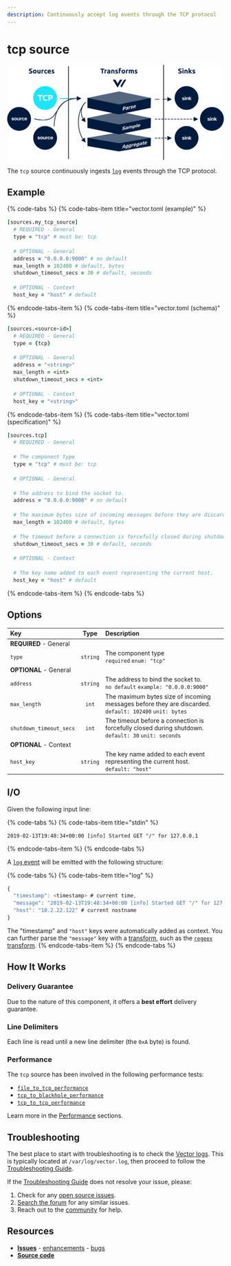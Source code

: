```yaml
---
description: Continuously accept log events through the TCP protocol
---
```


<!---
!!!WARNING!!!!

This file is autogenerated! Please do not manually edit this file.
Instead, please modify the contents of `dist/config/schema.toml`.
-->


# tcp source

![](../../../assets/tcp-source.svg)


The `tcp` source continuously ingests [`log`][log_event] events through the TCP protocol.

## Example

{% code-tabs %}
{% code-tabs-item title="vector.toml (example)" %}
```coffeescript
[sources.my_tcp_source]
  # REQUIRED - General
  type = "tcp" # must be: tcp

  # OPTIONAL - General
  address = "0.0.0.0:9000" # no default
  max_length = 102400 # default, bytes
  shutdown_timeout_secs = 30 # default, seconds

  # OPTIONAL - Context
  host_key = "host" # default
```
{% endcode-tabs-item %}
{% code-tabs-item title="vector.toml (schema)" %}
```coffeescript
[sources.<source-id>]
  # REQUIRED - General
  type = {tcp}

  # OPTIONAL - General
  address = "<string>"
  max_length = <int>
  shutdown_timeout_secs = <int>

  # OPTIONAL - Context
  host_key = "<string>"
```
{% endcode-tabs-item %}
{% code-tabs-item title="vector.toml (specification)" %}
```coffeescript
[sources.tcp]
  # REQUIRED - General

  # The component type
  type = "tcp" # must be: tcp

  # OPTIONAL - General

  # The address to bind the socket to.
  address = "0.0.0.0:9000" # no default

  # The maximum bytes size of incoming messages before they are discarded.
  max_length = 102400 # default, bytes

  # The timeout before a connection is forcefully closed during shutdown.
  shutdown_timeout_secs = 30 # default, seconds

  # OPTIONAL - Context

  # The key name added to each event representing the current host.
  host_key = "host" # default
```
{% endcode-tabs-item %}
{% endcode-tabs %}

## Options

| Key  | Type  | Description |
| :--- | :---: | :---------- |
| **REQUIRED** - General | | |
| `type` | `string` | The component type<br />`required` `enum: "tcp"` |
| **OPTIONAL** - General | | |
| `address` | `string` | The address to bind the socket to.<br />`no default` `example: "0.0.0.0:9000"` |
| `max_length` | `int` | The maximum bytes size of incoming messages before they are discarded.<br />`default: 102400` `unit: bytes` |
| `shutdown_timeout_secs` | `int` | The timeout before a connection is forcefully closed during shutdown.<br />`default: 30` `unit: seconds` |
| **OPTIONAL** - Context | | |
| `host_key` | `string` | The key name added to each event representing the current host.<br />`default: "host"` |

## I/O



Given the following input line:

{% code-tabs %}
{% code-tabs-item title="stdin" %}
```
2019-02-13T19:48:34+00:00 [info] Started GET "/" for 127.0.0.1
```
{% endcode-tabs-item %}
{% endcode-tabs %}

A [`log` event][log_event] will be emitted with the following structure:

{% code-tabs %}
{% code-tabs-item title="log" %}
```javascript
{
  "timestamp": <timestamp> # current time,
  "message": "2019-02-13T19:48:34+00:00 [info] Started GET "/" for 127.0.0.1",
  "host": "10.2.22.122" # current nostname
}
```

The "timestamp" and `"host"` keys were automatically added as context. You can further parse the `"message"` key with a [transform][transforms], such as the [`regeex` transform][regex_parser_transform].
{% endcode-tabs-item %}
{% endcode-tabs %}



## How It Works

### Delivery Guarantee

Due to the nature of this component, it offers a **best effort**
delivery guarantee.

### Line Delimiters

Each line is read until a new line delimiter (the `0xA` byte) is found.

### Performance

The `tcp` source has been involved in the following performance tests:

* [`file_to_tcp_performance`][file_to_tcp_performance_test]
* [`tcp_to_blackhole_performance`][tcp_to_blackhole_performance_test]
* [`tcp_to_tcp_performance`][tcp_to_tcp_performance_test]

Learn more in the [Performance][performance] sections.

## Troubleshooting

The best place to start with troubleshooting is to check the
[Vector logs][monitoring_logs]. This is typically located at
`/var/log/vector.log`, then proceed to follow the
[Troubleshooting Guide][troubleshooting].

If the [Troubleshooting Guide][troubleshooting] does not resolve your
issue, please:

1. Check for any [open source issues](https://github.com/timberio/vector/issues?q=is%3Aopen+is%3Aissue+label%3A%22Source%3A+tcp%22).
2. [Search the forum][search_forum] for any similar issues.
2. Reach out to the [community][community] for help.

## Resources

* [**Issues**](https://github.com/timberio/vector/issues?q=is%3Aopen+is%3Aissue+label%3A%22Source%3A+tcp%22) - [enhancements](https://github.com/timberio/vector/issues?q=is%3Aopen+is%3Aissue+label%3A%22Source%3A+tcp%22+label%3A%22Type%3A+Enhancement%22) - [bugs](https://github.com/timberio/vector/issues?q=is%3Aopen+is%3Aissue+label%3A%22Source%3A+tcp%22+label%3A%22Type%3A+Bug%22)
* [**Source code**](https://github.com/timberio/vector/tree/master/src/source/tcp.rs)


[log_event]: "../../../about/data-model.md#log"
[transforms]: "../../../usage/configuration/transforms"
[regex_parser_transform]: "../../../usage/configuration/transforms/regex_parser.md"
[file_to_tcp_performance_test]: "https://github.com/timberio/vector-test-harness/tree/master/cases/file_to_tcp_performance"
[tcp_to_blackhole_performance_test]: "https://github.com/timberio/vector-test-harness/tree/master/cases/tcp_to_blackhole_performance"
[tcp_to_tcp_performance_test]: "https://github.com/timberio/vector-test-harness/tree/master/cases/tcp_to_tcp_performance"
[performance]: "../../../performance.md"
[monitoring_logs]: "../../../administration/moonitoring.md#logs"
[troubleshooting]: "../../../usages/guides/troubleshooting.md"
[search_forum]: "https://forum.vectorproject.io/search?expanded=true"
[community]: "https://vectorproject.io/community"

